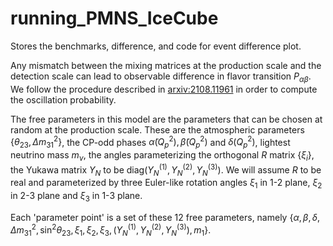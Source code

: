 # running_PMNS_IceCube
Stores the benchmarks, difference, and code for event difference plot.

Any mismatch between the mixing matrices at the production scale and the detection scale can lead to observable difference in flavor transition $P_{\alpha\beta}$.  
We follow the procedure described in [arxiv:2108.11961](https://arxiv.org/abs/2108.11961) in order to compute the oscillation probability. 

The free parameters in this model are the parameters that can be chosen at random at the production scale. These are the atmospheric parameters $\{ \theta_{23}, \Delta m^2_{31}\}$, the CP-odd phases $\tilde{\alpha}(Q_p^2), \tilde{\beta}(Q_p^2)$ and $\delta(Q_p^2)$, lightest neutrino mass $m_\nu$, the angles parameterizing the orthogonal $R$ matrix $\{\xi_i\}$,  the Yukawa matrix $Y_N$ to be $\text{diag}(Y_N ^{(1)},Y_N ^{(2)},Y_N ^{(3)})$. We will assume $R$ to be real and parameterized by three Euler-like rotation angles $\xi_1$ in 1-2 plane, $\xi_2$ in 2-3 plane and $\xi_3$ in 1-3 plane. 

Each 'parameter point' is a set of these 12 free parameters, namely $\{     \alpha,\beta,\delta,\Delta m^2_{31},\sin^2 \theta_{23},\xi_{1},\xi_{2},\xi_{3}, (Y_N ^{(1)},Y_N ^{(2)},Y_N ^{(3)}),m_1 \}$.  
